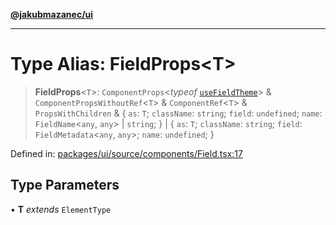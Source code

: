 [**@jakubmazanec/ui**](../README.md)

---

# Type Alias: FieldProps\<T\>

> **FieldProps**\<`T`\>: `ComponentProps`\<_typeof_
> [`useFieldTheme`](../functions/useFieldTheme.md)\> & `ComponentPropsWithoutRef`\<`T`\> &
> `ComponentRef`\<`T`\> & `PropsWithChildren` & \{ `as`: `T`; `className`: `string`; `field`:
> `undefined`; `name`: `FieldName`\<`any`, `any`\> \| `string`; \} \| \{ `as`: `T`; `className`:
> `string`; `field`: `FieldMetadata`\<`any`, `any`\>; `name`: `undefined`; \}

Defined in:
[packages/ui/source/components/Field.tsx:17](https://github.com/jakubmazanec/tools/blob/b189bd808f93a39eacbf7e401a82a754c5ce3b63/packages/ui/source/components/Field.tsx#L17)

## Type Parameters

• **T** _extends_ `ElementType`

